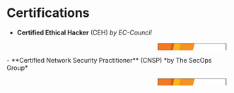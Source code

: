 # Certifications

- **Certified Ethical Hacker** (CEH) *by EC-Council*
<table style="border-collapse: collapse; width: 100%; height: 18px; border-style: hidden;" border="1">
<tbody>
<tr style="height: 18px; cborder-style: hidden;">
<td style="width: 66.4931%; height: 18px; border-style: hidden;">Demonstrated knowledge of assessing the security of computer systems by looking for vulnerabilities in a target systems</td>
<td style="width: 33.5069%; height: 18px; border-style: hidden;"><img style="border-style: hidden;" src="/assets/images/CNSP_SecOPS.png" alt="example" width="1000" height="300" /></td>
</tr>
</tbody>
</table>
- **Certified Network Security Practitioner** (CNSP) *by The SecOps Group*
<table style="border-collapse: collapse; width: 100%; height: 18px; border-style: hidden;" border="1">
<tbody>
<tr style="height: 18px; cborder-style: hidden;">
<td style="width: 66.4931%; height: 18px; border-style: hidden;">Tested my knowledge about core concepts of network security</td>
<td style="width: 33.5069%; height: 18px; border-style: hidden;"><img style="border-style: hidden;" src="/assets/images/CNSP_SecOPS.png" alt="example" width="750" height="300" /></td>
</tr>
</tbody>
</table>